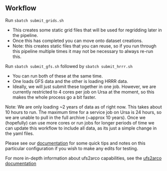 ## Workflow

Run `sbatch submit_grids.sh`
- This creates some static grid files that will be used for regridding later in the pipeline.
- Once this has completed you can move onto dataset creations.
- Note: this creates static files that you can reuse, so if you run through this pipeline multiple times it may not be necessary to always re-run this.


Run `sbatch submit_gfs.sh` followed by `sbatch submit_hrrr.sh`
- You can run both of these at the same time. 
- One loads GFS data and the other is loading HRRR data.
- Ideally, we will just submit these together in one job. However, we are currently restricted to 4 cores per job on Ursa at the moment, so this makes the whole process go a bit faster.

Note: We are only loading ~2 years of data as of right now. This takes about 10 hours to run. The maximum time for a service job on Ursa is 24 hours, so we are unable to pull in the full archive (~approx 10 years). Once we (hopefully) can use more cores or run jobs for longer periods of time we can update this workflow to include all data, as its just a simple change in the yaml files.

Please see our [documentation](https://global-eagle.readthedocs.io/en/latest/data_creation.html) for some quick tips and notes on this particular configuration if you wish to make any edits for testing.

For more in-depth information about ufs2arco capabilities, see the [ufs2arco documentation](https://ufs2arco.readthedocs.io/en/latest/)